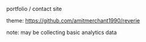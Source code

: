 
portfolio / contact site

theme: https://github.com/amitmerchant1990/reverie

note: may be collecting basic analytics data
